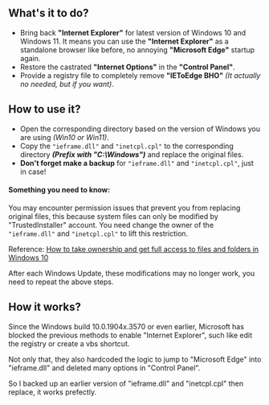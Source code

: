 ## What's it to do?
- Bring back **"Internet Explorer"** for latest version of Windows 10 and Windows 11. It means you can use the **"Internet Explorer"** as a standalone browser like before, no annoying **"Microsoft Edge"** startup again.
- Restore the castrated **"Internet Options"** in the **"Control Panel"**.
- Provide a registry file to completely remove **"IEToEdge BHO"** *(It actually no needed, but if you want)*.

## How to use it?
- Open the corresponding directory based on the version of Windows you are using *(Win10 or Win11)*.
- Copy the `"ieframe.dll"` and `"inetcpl.cpl"` to the corresponding directory ***(Prefix with "C:\Windows\")*** and replace the original files.
- **Don't forget make a backup** for `"ieframe.dll"` and `"inetcpl.cpl"`, just in case!

#### Something you need to know:
You may encounter permission issues that prevent you from replacing original files, this because system files can only be modified by "TrustedInstaller" account. You need change the owner of the `"ieframe.dll"` and `"inetcpl.cpl"` to lift this restriction.

Reference: [How to take ownership and get full access to files and folders in Windows 10](https://winaero.com/how-to-take-ownership-and-get-full-access-to-files-and-folders-in-windows-10/)

After each Windows Update, these modifications may no longer work, you need to repeat the above steps.

## How it works?
Since the Windows build 10.0.1904x.3570 or even earlier, Microsoft has blocked the previous methods to enable "Internet Explorer", such like edit the registry or create a vbs shortcut.

Not only that, they also hardcoded the logic to jump to "Microsoft Edge" into "ieframe.dll" and deleted many options in "Control Panel".

So I backed up an earlier version of "ieframe.dll" and "inetcpl.cpl" then replace, it works prefectly.
